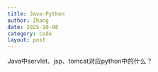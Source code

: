 ```yaml
---
title: Java-Python
author: Zhang
date: 2025-10-08
category: code
layout: post
---
```

Java中servlet、jsp、tomcat对应python中的什么？
